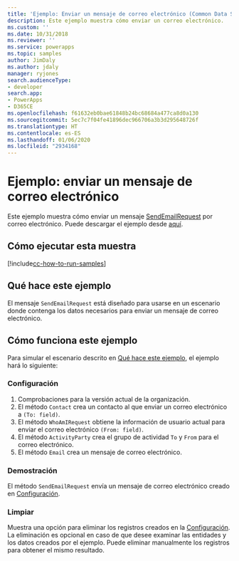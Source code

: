 ```yaml
---
title: 'Ejemplo: Enviar un mensaje de correo electrónico (Common Data Service) | Microsoft Docs'
description: Este ejemplo muestra cómo enviar un correo electrónico.
ms.custom: ''
ms.date: 10/31/2018
ms.reviewer: ''
ms.service: powerapps
ms.topic: samples
author: JimDaly
ms.author: jdaly
manager: ryjones
search.audienceType:
- developer
search.app:
- PowerApps
- D365CE
ms.openlocfilehash: f61632eb0bae61848b24bc68684a477ca8d0a130
ms.sourcegitcommit: 5ec7c7f04fe41896dec966706a3b3d295648726f
ms.translationtype: HT
ms.contentlocale: es-ES
ms.lasthandoff: 01/06/2020
ms.locfileid: "2934168"
---
```

# <a name="sample-send-an-email"></a>Ejemplo: enviar un mensaje de correo electrónico

<!-- https://docs.microsoft.com/dynamics365/customer-engagement/developer/sample-send-email -->

Este ejemplo muestra cómo enviar un mensaje [SendEmailRequest](https://docs.microsoft.com/dotnet/api/microsoft.crm.sdk.messages.sendemailrequest?view=dynamics-general-ce-9) por correo electrónico. Puede descargar el ejemplo desde [aquí](https://github.com/Microsoft/PowerApps-Samples/tree/master/cds/orgsvc/C%23/SenEmail).

## <a name="how-to-run-this-sample"></a>Cómo ejecutar esta muestra

[!include[cc-how-to-run-samples](../../includes/cc-how-to-run-samples.md)]

## <a name="what-this-sample-does"></a>Qué hace este ejemplo

El mensaje `SendEmailRequest` está diseñado para usarse en un escenario donde contenga los datos necesarios para enviar un mensaje de correo electrónico.

## <a name="how-this-sample-works"></a>Cómo funciona este ejemplo

Para simular el escenario descrito en [Qué hace este ejemplo](#what-this-sample-does), el ejemplo hará lo siguiente:

### <a name="setup"></a>Configuración

1. Comprobaciones para la versión actual de la organización.
1. El método `Contact` crea un contacto al que enviar un correo electrónico a `(To: field)`.
1. El método `WhoAmIRequest` obtiene la información de usuario actual para enviar el correo electrónico `(From: field)`.
1. El método `ActivityParty` crea el grupo de actividad `To` y `From` para el correo electrónico.
1. El método `Email` crea un mensaje de correo electrónico.

### <a name="demonstrate"></a>Demostración

El método `SendEmailRequest` envía un mensaje de correo electrónico creado en [Configuración](#setup).

### <a name="clean-up"></a>Limpiar

Muestra una opción para eliminar los registros creados en la [Configuración](#setup). La eliminación es opcional en caso de que desee examinar las entidades y los datos creados por el ejemplo. Puede eliminar manualmente los registros para obtener el mismo resultado.
